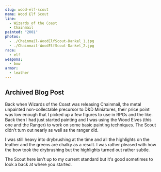 ```yaml
---
slug: wood-elf-scout
name: Wood Elf Scout
line:
  - Wizards of the Coast
  - Chainmail
painted: "2001"
photos:
  - ./Chainmail-WoodElfScout-Dankel_1.jpg
  - ./Chainmail-WoodElfScout-Dankel_2.jpg
race:
  - elf
weapons:
  - bow
armor:
  - leather
---
```


## Archived Blog Post

Back when Wizards of the Coast was releasing Chainmail, the metal unpainted non-collectable precursor to D&D Miniatures, their price point was low enough that I picked up a few figures to use in RPGs and the like. Back then I had just started painting and I was using the Wood Elves (this one and the Ranger) to work on some basic painting techniques. The Scout didn't turn out nearly as well as the ranger did.

I was still heavy into drybrushing at the time and all the highlights on the leather and the greens are chalky as a result. I was rather pleased with how the bow took the drybrushing but the highlights turned out rather subtle.

The Scout here isn't up to my current standard but it's good sometimes to look a back at where you started.
